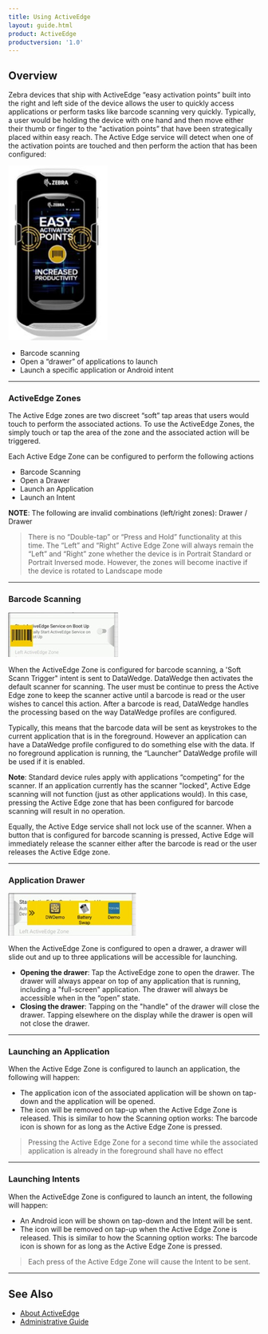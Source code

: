 ```yaml
---
title: Using ActiveEdge
layout: guide.html
product: ActiveEdge
productversion: '1.0'
---
```


## Overview

Zebra devices that ship with ActiveEdge “easy activation points” built into the right and left side of the device allows the user to quickly access applications or perform tasks like barcode scanning very quickly. Typically, a user would be holding the device with one hand and then move either their thumb or finger to the "activation points” that have been strategically placed within easy reach.
The Active Edge service will detect when one of the activation points are touched and then perform the action that has been configured:

<img alt="" style="height:350px" src="img1.jpg"/>

* Barcode scanning
* Open a “drawer” of applications to launch
* Launch a specific application or Android intent

-----

### ActiveEdge Zones

The Active Edge zones are two discreet “soft” tap areas that users would touch to perform the associated actions. To use the ActiveEdge Zones, the simply touch or tap the area of the zone and the associated action will be triggered. 

Each Active Edge Zone can be configured to perform the following actions

* Barcode Scanning
* Open a Drawer
* Launch an Application
* Launch an Intent

**NOTE**: The following are invalid combinations (left/right zones):
Drawer / Drawer

> There is no “Double-tap” or “Press and Hold” functionality at this time. The “Left” and “Right” Active Edge Zone will always remain the “Left” and “Right” zone whether the device is in Portrait Standard or Portrait Inversed mode. However, the zones will become inactive if the device is rotated to Landscape mode


-----

### Barcode Scanning

<img alt=""  src="img2.jpg"/>

When the ActiveEdge Zone is configured for barcode scanning, a 'Soft Scann Trigger" intent is sent to DataWedge. DataWedge then activates the default scanner for scanning. The user must be continue to press the Active Edge zone to keep the scanner active until a barcode is read or the user wishes to cancel this action. After a barcode is read, DataWedge handles the processing based on the way DataWedge profiles are configured.

Typically, this means that the barcode data will be sent as keystrokes to the current application that is in the foreground. However an application can have a DataWedge profile configured to do something else with the data. If no foreground application is running, the “Launcher” DataWedge profile will be used if it is enabled. 

**Note**: Standard device rules apply with applications “competing” for the scanner. If an application currently has the scanner "locked", Active Edge scanning will not function (just as other applications would). In this case, pressing the Active Edge zone that has been configured for barcode scanning will result in no operation.

Equally, the Active Edge service shall not lock use of the scanner. When a button that is configured for barcode scanning is pressed, Active Edge will immediately release the scanner either after the barcode is read or the user releases the Active Edge zone.


-----

### Application Drawer

<img alt=""  src="img3.jpg"/>

When the ActiveEdge Zone is configured to open a drawer, a drawer will slide out and up to three applications will be accessible for launching.

* **Opening the drawer**: Tap the ActiveEdge zone to open the drawer. The drawer will always appear on top of any application that is running, including a "full-screen" application. The drawer will always be accessible when in the “open” state.
* **Closing the drawer**: Tapping on the "handle" of the drawer will close the drawer. Tapping elsewhere on the display while the drawer is open will not close the drawer.


-----
### Launching an Application

When the Active Edge Zone is configured to launch an application, the following will happen:

* The application icon of the associated application will be shown on tap-down and the application will be opened.
* The icon will be removed on tap-up when the Active Edge Zone is released. This is similar to how the Scanning option works: The barcode icon is shown for as long as the Active Edge Zone is pressed.

> Pressing the Active Edge Zone for a second time while the associated application is already in the foreground shall have no effect


-----

### Launching Intents

When the ActiveEdge Zone is configured to launch an intent, the following will happen:

* An Android icon will be shown on tap-down and the Intent will be sent.
* The icon will be removed on tap-up when the Active Edge Zone is released. This is similar to how the Scanning option works: The barcode icon is shown for as long as the Active Edge Zone is pressed.

> Each press of the Active Edge Zone will cause the Intent to be sent.

-----

## See Also

* [About ActiveEdge](../about)
* [Administrative Guide](../setup)

